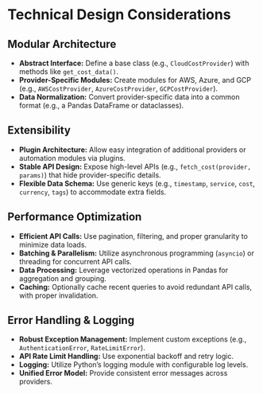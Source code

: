 # Technical Design Considerations

## Modular Architecture

- **Abstract Interface:** Define a base class (e.g., `CloudCostProvider`) with methods like `get_cost_data()`.
- **Provider-Specific Modules:** Create modules for AWS, Azure, and GCP (e.g., `AWSCostProvider`, `AzureCostProvider`, `GCPCostProvider`).
- **Data Normalization:** Convert provider-specific data into a common format (e.g., a Pandas DataFrame or dataclasses).

## Extensibility

- **Plugin Architecture:** Allow easy integration of additional providers or automation modules via plugins.
- **Stable API Design:** Expose high-level APIs (e.g., `fetch_cost(provider, params)`) that hide provider-specific details.
- **Flexible Data Schema:** Use generic keys (e.g., `timestamp`, `service`, `cost`, `currency`, `tags`) to accommodate extra fields.

## Performance Optimization

- **Efficient API Calls:** Use pagination, filtering, and proper granularity to minimize data loads.
- **Batching & Parallelism:** Utilize asynchronous programming (`asyncio`) or threading for concurrent API calls.
- **Data Processing:** Leverage vectorized operations in Pandas for aggregation and grouping.
- **Caching:** Optionally cache recent queries to avoid redundant API calls, with proper invalidation.

## Error Handling & Logging

- **Robust Exception Management:** Implement custom exceptions (e.g., `AuthenticationError`, `RateLimitError`).
- **API Rate Limit Handling:** Use exponential backoff and retry logic.
- **Logging:** Utilize Python’s logging module with configurable log levels.
- **Unified Error Model:** Provide consistent error messages across providers.
